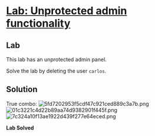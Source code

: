 # [Lab: Unprotected admin functionality](https://portswigger.net/web-security/access-control/lab-unprotected-admin-functionality)

## Lab

This lab has an unprotected admin panel.

Solve the lab by deleting the user  `carlos`.

## Solution
True combo:
![5fd7202953f5cdf47c921ced889c3a7b.png](../../../../../../_resources/5fd7202953f5cdf47c921ced889c3a7b.png)
![01c3221c4d22b89aa74d9382901f445f.png](../../../../../../_resources/01c3221c4d22b89aa74d9382901f445f.png)
![7c324a10f13ae1922d439f277e64eced.png](../../../../../../_resources/7c324a10f13ae1922d439f277e64eced.png)

**Lab Solved**